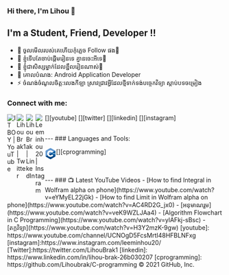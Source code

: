 ### Hi there, I'm Lihou 👋
## I'm a Student, Friend, Developer !!

- 🔭 ចូលមើលរបស់គេហើយកុំភ្លេច Follow ផង🤣 
- 🌱 ខ្ញុំទេីបតែចាប់ផ្តើមរៀនទេ គ្នានចេះអីទេ🤣
- 👯 ខ្ញុំជាសិស្សម្នាក់ដែលខ្ជឹលរៀនណាស់🤣
- 🥅 គោលបំណង: Android Application Developer
- ⚡ ចំណង់ចំណូលចិត្ត:លេងកីឡា ស្រាវជ្រាវអ្វីដែលថ្មីទាក់ទង់បច្ចេកវិទ្យា ស្តាប់បទចម្រៀង 

### Connect with me:

[<img align="left" alt="IT BOY | YouTube" width="22px" src="https://cdn.jsdelivr.net/npm/simple-icons@v3/icons/youtube.svg" />][youtube]
[<img align="left" alt="Lihou Brak1 | Twitter" width="22px" src="https://cdn.jsdelivr.net/npm/simple-icons@v3/icons/twitter.svg" />][twitter]
[<img align="left" alt="Lihou Brak  | LinkedIn" width="22px" src="https://cdn.jsdelivr.net/npm/simple-icons@v3/icons/linkedin.svg" />][linkedin]
[<img align="left" alt="Leeminhou20 | Instagram" width="22px" src="https://cdn.jsdelivr.net/npm/simple-icons@v3/icons/instagram.svg" />][instagram]

<br />
---
### Languages and Tools:

[<img align="left" alt="C programming" width="26px" src="https://raw.githubusercontent.com/github/explore/80688e429a7d4ef2fca1e82350fe8e3517d3494d/topics/cpp/cpp.png" />][cprogramming]

<br />
<br />
---
### 📺 Latest YouTube Videos
<!-- YOUTUBE:START -->
- [How to find Integral in Wolfram alpha on phone](https://www.youtube.com/watch?v=eYMyEL22jGk)
- [How to find Limit in Wolfram alpha on phone](https://www.youtube.com/watch?v=AC4RD2G_jx0)
- [អនុមាណរួម](https://www.youtube.com/watch?v=veK9WZLJAa4)
- [Algorithm Flowchart in C Programming](https://www.youtube.com/watch?v=ylAFkj-sBsc)
- [តក្តវិទ្យា](https://www.youtube.com/watch?v=H3Y2mzK-9gw)
<!-- YOUTUBE:END -->
[youtube]: https://www.youtube.com/channel/UCNOgD5FcsMrtI48HFBLNFxg
[instagram]:https://www.instagram.com/leeminhou20/
[Twitter]:https://twitter.com/LihouBrak1
[linkedin]: https://www.linkedin.com/in/lihou-brak-26b030207
[cprogramming]: https://github.com/Lihoubrak/C-programming
© 2021 GitHub, Inc.
